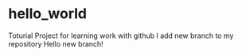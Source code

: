 # hello_world
Toturial Project for learning work with github
I add new branch to my repository
Hello new branch!
